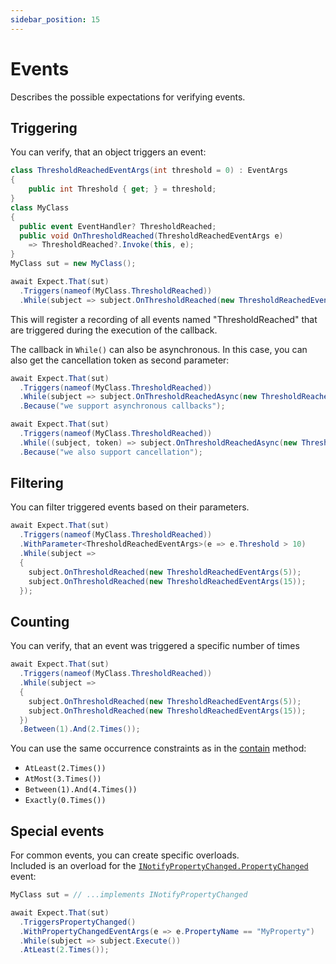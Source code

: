 ```yaml
---
sidebar_position: 15
---
```


# Events

Describes the possible expectations for verifying events.


## Triggering

You can verify, that an object triggers an event:
```csharp
class ThresholdReachedEventArgs(int threshold = 0) : EventArgs
{
    public int Threshold { get; } = threshold;
}
class MyClass
{
  public event EventHandler? ThresholdReached;
  public void OnThresholdReached(ThresholdReachedEventArgs e)
    => ThresholdReached?.Invoke(this, e);
}
MyClass sut = new MyClass();

await Expect.That(sut)
  .Triggers(nameof(MyClass.ThresholdReached))
  .While(subject => subject.OnThresholdReached(new ThresholdReachedEventArgs()));
```

This will register a recording of all events named "ThresholdReached" that are triggered during the execution of the callback.

The callback in `While()` can also be asynchronous. In this case, you can also get the cancellation token as second parameter:
```csharp
await Expect.That(sut)
  .Triggers(nameof(MyClass.ThresholdReached))
  .While(subject => subject.OnThresholdReachedAsync(new ThresholdReachedEventArgs()))
  .Because("we support asynchronous callbacks");

await Expect.That(sut)
  .Triggers(nameof(MyClass.ThresholdReached))
  .While((subject, token) => subject.OnThresholdReachedAsync(new ThresholdReachedEventArgs(), token))
  .Because("we also support cancellation");
```


## Filtering

You can filter triggered events based on their parameters.
```csharp
await Expect.That(sut)
  .Triggers(nameof(MyClass.ThresholdReached))
  .WithParameter<ThresholdReachedEventArgs>(e => e.Threshold > 10)
  .While(subject =>
  {
    subject.OnThresholdReached(new ThresholdReachedEventArgs(5));
    subject.OnThresholdReached(new ThresholdReachedEventArgs(15));
  });
```

## Counting

You can verify, that an event was triggered a specific number of times
```csharp
await Expect.That(sut)
  .Triggers(nameof(MyClass.ThresholdReached))
  .While(subject =>
  {
    subject.OnThresholdReached(new ThresholdReachedEventArgs(5));
    subject.OnThresholdReached(new ThresholdReachedEventArgs(15));
  })
  .Between(1).And(2.Times());
```
You can use the same occurrence constraints as in the [contain](/docs/expectations/collections#contain) method:
- `AtLeast(2.Times())`
- `AtMost(3.Times())`
- `Between(1).And(4.Times())`
- `Exactly(0.Times())`


## Special events

For common events, you can create specific overloads.  
Included is an overload for the [`INotifyPropertyChanged.PropertyChanged`](https://learn.microsoft.com/en-us/dotnet/api/system.componentmodel.inotifypropertychanged.propertychanged) event:
```csharp
MyClass sut = // ...implements INotifyPropertyChanged

await Expect.That(sut)
  .TriggersPropertyChanged()
  .WithPropertyChangedEventArgs(e => e.PropertyName == "MyProperty")
  .While(subject => subject.Execute())
  .AtLeast(2.Times());
```
